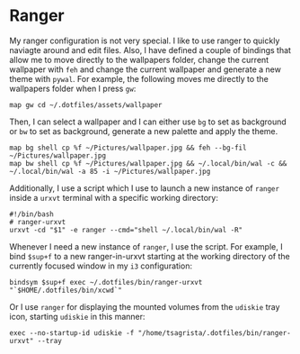 # Ranger

My ranger configuration is not very special. I like to use ranger to quickly naviagte around and edit files. Also, I have defined a couple of bindings that allow me to move directly to the wallpapers folder, change the current wallpaper with `feh` and change the current wallpaper and generate a new theme with `pywal`. For example, the following moves me directly to the wallpapers folder when I press `gw`:

```
map gw cd ~/.dotfiles/assets/wallpaper
```

Then, I can select a wallpaper and I can either use `bg` to set as background or `bw` to set as background, generate a new palette and apply the theme.

```
map bg shell cp %f ~/Pictures/wallpaper.jpg && feh --bg-fil ~/Pictures/wallpaper.jpg
map bw shell cp %f ~/Pictures/wallpaper.jpg && ~/.local/bin/wal -c && ~/.local/bin/wal -a 85 -i ~/Pictures/wallpaper.jpg
```

Additionally, I use a script which I use to launch a new instance of `ranger` inside a `urxvt` terminal with a specific working directory:

```
#!/bin/bash
# ranger-urxvt
urxvt -cd "$1" -e ranger --cmd="shell ~/.local/bin/wal -R"
```

Whenever I need a new instance of `ranger`, I use the script. For example, I bind `$sup+f` to a new ranger-in-urxvt starting at the working directory of the currently focused window in my `i3` configuration:

```
bindsym $sup+f exec ~/.dotfiles/bin/ranger-urxvt "`$HOME/.dotfiles/bin/xcwd`"
```

Or I use `ranger` for displaying the mounted volumes from the `udiskie` tray icon, starting `udiskie` in this manner:

```
exec --no-startup-id udiskie -f "/home/tsagrista/.dotfiles/bin/ranger-urxvt" --tray
```
